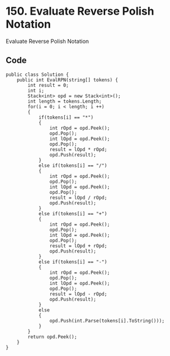 # 150. Evaluate Reverse Polish Notation
Evaluate Reverse Polish Notation

## Code
    public class Solution {
        public int EvalRPN(string[] tokens) {
            int result = 0;
            int i;
            Stack<int> opd = new Stack<int>();         
            int length = tokens.Length;
            for(i = 0; i < length; i ++)
            {
                if(tokens[i] == "*")
                {
                    int rOpd = opd.Peek();   
                    opd.Pop();
                    int lOpd = opd.Peek();  
                    opd.Pop();
                    result = lOpd * rOpd;
                    opd.Push(result);
                }
                else if(tokens[i] == "/")
                {
                    int rOpd = opd.Peek();
                    opd.Pop();
                    int lOpd = opd.Peek();
                    opd.Pop();
                    result = lOpd / rOpd;
                    opd.Push(result);
                }
                else if(tokens[i] == "+")
                {
                    int rOpd = opd.Peek();
                    opd.Pop();
                    int lOpd = opd.Peek();
                    opd.Pop();
                    result = lOpd + rOpd;
                    opd.Push(result);
                }
                else if(tokens[i] == "-")
                {
                    int rOpd = opd.Peek();
                    opd.Pop();
                    int lOpd = opd.Peek();
                    opd.Pop();
                    result = lOpd - rOpd;
                    opd.Push(result);
                }
                else
                {
                    opd.Push(int.Parse(tokens[i].ToString()));
                }
            }
            return opd.Peek();
        }
    }